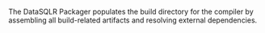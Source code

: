 The DataSQLR Packager populates the build directory for the compiler by assembling all build-related artifacts and resolving external dependencies.